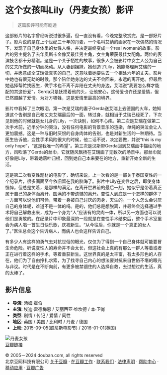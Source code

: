 # 这个女孩叫Lily（丹麦女孩）影评

> 这篇影评可能有剧透

这部影片的名字曾经听说过很多遍，但一直没有看，今晚完整欣赏完，是一部好片子。影片说的是在上个世纪三十年的丹麦，一个名叫艾纳的画家在一次偶然的情况下，发现了自己身体里的女性人格，并决定最终变成一个real woman的故事。影片的男主提名了去年奥斯卡金像奖最佳男主角，女主角荣获最佳女配角。两位的表演技艺都十分精湛。这是一个关于牺牲的故事，很多人会被影片中女主人公为自己的丈夫所做的一切而感动。从人妻到姐妹，她创造了Lily，她能够理解艾瑞的一切，并愿意成全艾瑞做真实的自己，这意味着她要失去一个相处六年的丈夫。影片中她也有很无助的时候，那个陪伴她身边的丈夫不会回来，永远的离开她。但最后她选择帮忙找医生，做手术也不离不弃陪在丈夫的身边，艾瑞说“我要怎么样才能配的其这份爱“，Gerda只是抚摸着他的头，让他安心，这份爱也许还是爱情，但已然超越了爱情。为对方牺牲，这是爱情里最高的境界。

影片中我掉了三次眼泪，第一次是艾瑞的妻子Gerda送艾瑞上去德国的火车，她知道这个告别是自己和丈夫艾瑞最后的一面，转过身，就相当于艾瑞已经死了，下次见到他的时候就是女儿身的Lily，一次诀别，如何不心疼。第二次是艾瑞在做第二次手术前，近半分钟的哭泣，没有任何电影的背景音乐的渲染，单纯的哭泣会让人更加震撼。这是一种与旧时厌恨的自身肉体的告别，也是对新生活的一种期待。当医生告诉他，变性手术风险很大的时候，他二话不说，决定要做，并说“this is my only hope”，“这是我唯一的希望”。第三次是汉斯带Gerda回到艾瑞画中描绘的地方，风吹落了Gerda的丝巾，它就随风飘扬在艾瑞画了无数次的场景中。那丝巾就好像是Lily，带着她落叶归根，回到她自己本来要在的地方，重新开始全新的生活。

这是第二次看变性题材的电影了，确切来说，上一次看的是一部关于泰国变性的一个纪录片，很多画面至今依旧留在我的脑海了。影片中Lily在变性之后，即使身体憔悴，但总是笑着，是那样的满足。在离开世界前的最后一刻，她似乎是带着真正属于自己的身体而离开，圆满的不带遗憾的离开。变性人到底是一个怎样的群体？一方面可以说他们可怜，带着一身被自己讨厌的肉身，天生的。一个人怎么会讨厌自己的身体呢，难道不是一体的吗。是的，他们总是想脱离，并最终会选择通过手术将自己解救出来，成为一个身为“人”应该有的灵肉一体，所以另一方面也可以说他们是勇敢的。在纪录片中印象最深的一段就是在变性手术结束后，整个手术室里会为病人唱一首生日快乐歌，庆祝新生。“从今往后，你就是一个真正的女人了。”医生总会这个告诉病人，而病人也会这样告诉自己。

有多少人有这样的勇气去对抗世俗的眼光，仅仅为了得到一个自己身体就可能要冒生命危险。听说变性人的寿命并不会太长，但这社会上真的有那么一群人等着或者正在进行着这样的手术，等着重获新生。这世界真的是太丰富，有太多形色的人存在，他们为了自由挣扎求索，为了找寻自己内心的想法要对抗来自世俗不堪的眼光与非议。时代是在不断向前，有更多被禁锢住的人选择自救，去过想过的生活，真的太棒了。

## 影片信息

- **导演**: 汤姆·霍伯
- **主演**: 埃迪·雷德梅恩 / 艾丽西亚·维坎德 / 本·卫肖
- **类型**: 剧情 / 传记 / 爱情 / 同性
- **地区**: 英国 / 美国 / 比利时 / 丹麦 / 德国
- **上映**: 2015-09-05(威尼斯电影节) / 2016-01-01(英国)

![丹麦女孩](https://img1.doubanio.com/view/photo/s_ratio_poster/public/p2264778990.webp)  
[豆瓣链接](https://movie.douban.com/subject/3071604/)  

© 2005－2024 douban.com, all rights reserved  
北京豆网科技有限公司 [关于豆瓣](https://www.douban.com/about) · [在豆瓣工作](https://www.douban.com/jobs) · [联系我们](https://www.douban.com/about?topic=contactus) · [法律声明](https://www.douban.com/about/legal) · [帮助中心](https://help.douban.com/?app=movie) · [移动应用](https://www.douban.com/doubanapp/) · [豆瓣广告](https://www.douban.com/partner/)  
<!-- tcd_original_link https://m.douban.com/movie/review/7850313/ -->
